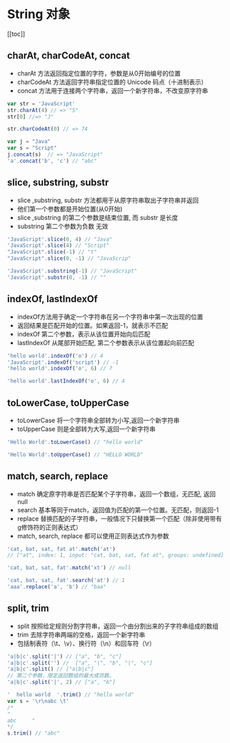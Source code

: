 # String 对象
[[toc]]
## charAt, charCodeAt, concat
* charAt 方法返回指定位置的字符，参数是从0开始编号的位置
* charCodeAt 方法返回字符串指定位置的 Unicode 码点（十进制表示）
* concat 方法用于连接两个字符串，返回一个新字符串，不改变原字符串
```js
var str = 'JavaScript'
str.charAt(4) // => "S"
str[0] //=> "J"

str.charCodeAt(0) // => 74

var j = "Java"
var s = "Script"
j.concat(s)  // => "JavaScript"
'a'.concat('b', 'c') // "abc"
```
## slice, substring, substr
* slice ,substring, substr 方法都用于从原字符串取出子字符串并返回
* 他们第一个参数都是开始位置(从0开始)
* slice ,substring 的第二个参数是结束位置, 而 substr 是长度
* substring 第二个参数为负数 无效
```js
'JavaScript'.slice(0, 4) // "Java"
'JavaScript'.slice(4) // "Script"
"JavaScript".slice(-1) // "t"
"JavaScript".slice(0, -1) // "JavaScrip"

'JavaScript'.substring(-1) // "JavaScript"
'JavaScript'.substr(0, -1) // ""
```
## indexOf, lastIndexOf
* indexOf方法用于确定一个字符串在另一个字符串中第一次出现的位置
* 返回结果是匹配开始的位置。如果返回-1，就表示不匹配
* indexOf 第二个参数，表示从该位置开始向后匹配
* lastIndexOf 从尾部开始匹配, 第二个参数表示从该位置起向前匹配
```js
'hello world'.indexOf('o') // 4
'JavaScript'.indexOf('script') // -1
'hello world'.indexOf('o', 6) // 7

'hello world'.lastIndexOf('o', 6) // 4
```
## toLowerCase, toUpperCase
* toLowerCase 将一个字符串全部转为小写,返回一个新字符串
* toUpperCase 则是全部转为大写,返回一个新字符串
```js
'Hello World'.toLowerCase() // "hello world"

'Hello World'.toUpperCase() // "HELLO WORLD"
```
## match, search, replace
* match 确定原字符串是否匹配某个子字符串，返回一个数组，无匹配, 返回 null
* search 基本等同于match，返回值为匹配的第一个位置。无匹配，则返回-1
* replace 替换匹配的子字符串，一般情况下只替换第一个匹配（除非使用带有g修饰符的正则表达式）
* match, search, replace 都可以使用正则表达式作为参数
```js
'cat, bat, sat, fat at'.match('at') 
// ["at", index: 1, input: "cat, bat, sat, fat at", groups: undefined]

'cat, bat, sat, fat'.match('xt') // null

'cat, bat, sat, fat'.search('at') // 1
'aaa'.replace('a', 'b') // "baa"
```
##  split, trim
* split 按照给定规则分割字符串，返回一个由分割出来的子字符串组成的数组
* trim 去除字符串两端的空格，返回一个新字符串
* 包括制表符（\t、\v）、换行符（\n）和回车符（\r）
```js
'a|b|c'.split('|') // ["a", "b", "c"]
'a|b|c'.split('') //  ["a", "|", "b", "|", "c"]
'a|b|c'.split() // ["a|b|c"]
// 第二个参数，限定返回数组的最大成员数。
'a|b|c'.split('|', 2) // ["a", "b"]
```
```js
'  hello world  '.trim() // "hello world"
var s = '\r\nabc \t'
/*
"
abc 	"
*/
s.trim() // "abc"
```